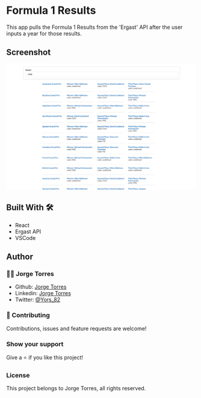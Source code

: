 # Formula 1 Results

This app pulls the Formula 1 Results from the 'Ergast' API after the user inputs a year for those results.

## Screenshot

![img](./public/ScreenShot.png)

## Built With 🛠

- React
- Ergast API
- VSCode

## Author

### 👨‍💻 Jorge Torres

- Github: [Jorge Torres](https://github.com/Yors-git)
- Linkedin: [Jorge Torres](https://www.linkedin.com/in/jtbribiesca/)
- Twitter: [@Yors_82](https://twitter.com/Yors_82)

### 🤝 Contributing

Contributions, issues and feature requests are welcome!

### Show your support

Give a ⭐️ if you like this project!

### License

This project belongs to Jorge Torres, all rights reserved.